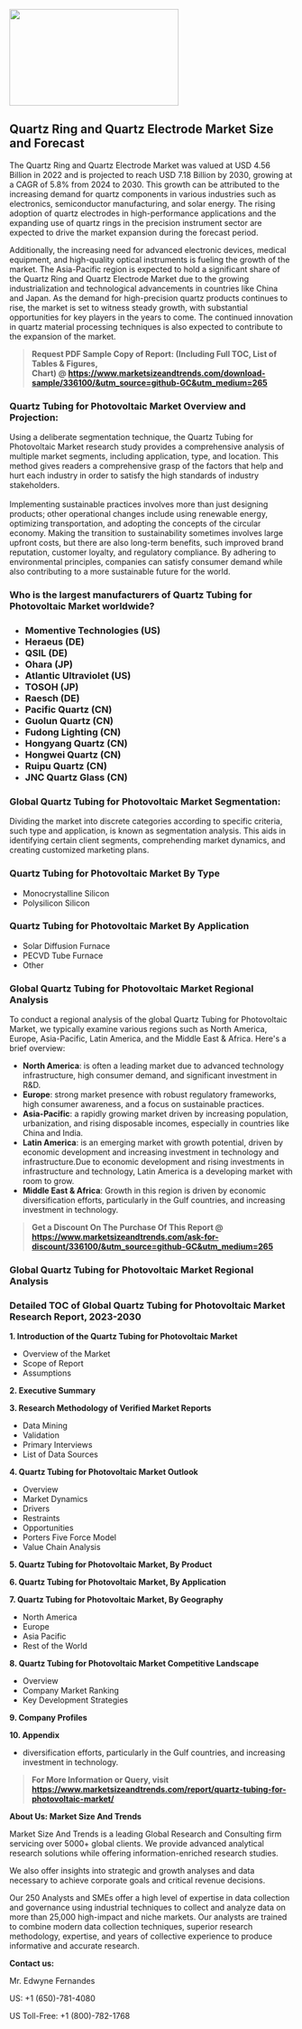 <p><img class="alignnone size-medium wp-image-20088" src="https://ffe5etoiles.com/wp-content/uploads/2024/12/MST1-300x171.png" alt="" width="300" height="171" /></p><h2>Quartz Ring and Quartz Electrode Market Size and Forecast</h2><p>The Quartz Ring and Quartz Electrode Market was valued at USD 4.56 Billion in 2022 and is projected to reach USD 7.18 Billion by 2030, growing at a CAGR of 5.8% from 2024 to 2030. This growth can be attributed to the increasing demand for quartz components in various industries such as electronics, semiconductor manufacturing, and solar energy. The rising adoption of quartz electrodes in high-performance applications and the expanding use of quartz rings in the precision instrument sector are expected to drive the market expansion during the forecast period.</p><p>Additionally, the increasing need for advanced electronic devices, medical equipment, and high-quality optical instruments is fueling the growth of the market. The Asia-Pacific region is expected to hold a significant share of the Quartz Ring and Quartz Electrode Market due to the growing industrialization and technological advancements in countries like China and Japan. As the demand for high-precision quartz products continues to rise, the market is set to witness steady growth, with substantial opportunities for key players in the years to come. The continued innovation in quartz material processing techniques is also expected to contribute to the expansion of the market.</p></p><blockquote id="" class=""><strong>Request PDF Sample Copy of Report: (Including Full TOC, List of Tables &amp; Figures, Chart)&nbsp;@&nbsp;<strong><a href="https://www.marketsizeandtrends.com/download-sample/336100/&utm_source=github-GC&utm_medium=265" target="_blank">https://www.marketsizeandtrends.com/download-sample/336100/&utm_source=github-GC&utm_medium=265</a></strong></strong></blockquote><h3 id="" class="">Quartz Tubing for Photovoltaic Market&nbsp;Overview and Projection:</h3><p id="" class="">Using a deliberate segmentation technique, the Quartz Tubing for Photovoltaic Market research study provides a comprehensive analysis of multiple market segments, including application, type, and location. This method gives readers a comprehensive grasp of the factors that help and hurt each industry in order to satisfy the high standards of industry stakeholders. <br /> <br />Implementing sustainable practices involves more than just designing products; other operational changes include using renewable energy, optimizing transportation, and adopting the concepts of the circular economy. Making the transition to sustainability sometimes involves large upfront costs, but there are also long-term benefits, such improved brand reputation, customer loyalty, and regulatory compliance. By adhering to environmental principles, companies can satisfy consumer demand while also contributing to a more sustainable future for the world.</p><h3 id="" class="">Who is the largest manufacturers of&nbsp;Quartz Tubing for Photovoltaic Market worldwide?</h3><h3 class=""><p><ul><li>Momentive Technologies (US) </li><li> Heraeus (DE) </li><li> QSIL (DE) </li><li> Ohara (JP) </li><li> Atlantic Ultraviolet (US) </li><li> TOSOH (JP) </li><li> Raesch (DE) </li><li> Pacific Quartz (CN) </li><li> Guolun Quartz (CN) </li><li> Fudong Lighting (CN) </li><li> Hongyang Quartz (CN) </li><li> Hongwei Quartz (CN) </li><li> Ruipu Quartz (CN) </li><li> JNC Quartz Glass (CN)</li></ul></p></h3><h3 id="" class="">Global&nbsp;Quartz Tubing for Photovoltaic Market Segmentation:</h3><p id="" class="">Dividing the market into discrete categories according to specific criteria, such type and application, is known as segmentation analysis. This aids in identifying certain client segments, comprehending market dynamics, and creating customized marketing plans.</p><h3 id="" class="">Quartz Tubing for Photovoltaic Market&nbsp;By Type</h3><p><p><ul><li>Monocrystalline Silicon</li><li> Polysilicon Silicon</p></li></ul></p></p><h3 id="" class="">Quartz Tubing for Photovoltaic Market&nbsp;By Application</h3><p class=""><p><ul><li>Solar Diffusion Furnace</li><li> PECVD Tube Furnace</li><li> Other</li></ul></p></p><h3 id="" class="">Global Quartz Tubing for Photovoltaic Market Regional Analysis</h3><p id="" class="">To conduct a regional analysis of the global Quartz Tubing for Photovoltaic Market, we typically examine various regions such as North America, Europe, Asia-Pacific, Latin America, and the Middle East &amp; Africa. Here's a brief overview:</p><ul><li><strong>North America</strong>: is often a leading market due to advanced technology infrastructure, high consumer demand, and significant investment in R&amp;D.</li><li><strong>Europe</strong>: strong market presence with robust regulatory frameworks, high consumer awareness, and a focus on sustainable practices.</li><li><strong>Asia-Pacific</strong>: a rapidly growing market driven by increasing population, urbanization, and rising disposable incomes, especially in countries like China and India.</li><li><strong>Latin America</strong>: is an emerging market with growth potential, driven by economic development and increasing investment in technology and infrastructure.Due to economic development and rising investments in infrastructure and technology, Latin America is a developing market with room to grow.</li><li><strong>Middle East &amp; Africa</strong>: Growth in this region is driven by economic diversification efforts, particularly in the Gulf countries, and increasing investment in technology.</li></ul><blockquote id="" class=""><strong>Get a Discount On The Purchase Of This Report @ <strong><a href="https://www.marketsizeandtrends.com/ask-for-discount/336100/&utm_source=github-GC&utm_medium=265" target="_blank">https://www.marketsizeandtrends.com/ask-for-discount/336100/&utm_source=github-GC&utm_medium=265</a></strong></strong></blockquote><h3 id="" class="">Global Quartz Tubing for Photovoltaic Market Regional Analysis</h3><h3 id="" class="">Detailed TOC of Global Quartz Tubing for Photovoltaic Market Research Report, 2023-2030</h3><p id="" class=""><strong>1. Introduction of the Quartz Tubing for Photovoltaic Market</strong></p><ul><li>Overview of the Market</li><li>Scope of Report</li><li>Assumptions</li></ul><p id="" class=""><strong>2. Executive Summary</strong></p><p id="" class=""><strong>3. Research Methodology of Verified Market Reports</strong></p><ul><li>Data Mining</li><li>Validation</li><li>Primary Interviews</li><li>List of Data Sources</li></ul><p id="" class=""><strong>4. Quartz Tubing for Photovoltaic Market Outlook</strong></p><ul><li>Overview</li><li>Market Dynamics</li><li>Drivers</li><li>Restraints</li><li>Opportunities</li><li>Porters Five Force Model</li><li>Value Chain Analysis</li></ul><p id="" class=""><strong>5. Quartz Tubing for Photovoltaic Market, By Product</strong></p><p id="" class=""><strong>6. Quartz Tubing for Photovoltaic Market, By Application</strong></p><p id="" class=""><strong>7. Quartz Tubing for Photovoltaic Market, By Geography</strong></p><ul><li>North America</li><li>Europe</li><li>Asia Pacific</li><li>Rest of the World</li></ul><p id="" class=""><strong>8. Quartz Tubing for Photovoltaic Market Competitive Landscape</strong></p><ul><li>Overview</li><li>Company Market Ranking</li><li>Key Development Strategies</li></ul><p id="" class=""><strong>9. Company Profiles</strong></p><p id="" class=""><strong>10. Appendix</strong></p><ul><li>diversification efforts, particularly in the Gulf countries, and increasing investment in technology.</li></ul><blockquote id="" class=""><strong>For More Information or Query, visit <strong><strong><a href="https://www.marketsizeandtrends.com/report/quartz-tubing-for-photovoltaic-market/" target="_blank">https://www.marketsizeandtrends.com/report/quartz-tubing-for-photovoltaic-market/</a></strong></strong></strong></blockquote><p id="" class=""><strong>About Us: Market Size And Trends</strong></p><p id="" class="">Market Size And Trends is a leading Global Research and Consulting firm servicing over 5000+ global clients. We provide advanced analytical research solutions while offering information-enriched research studies.</p><p id="" class="">We also offer insights into strategic and growth analyses and data necessary to achieve corporate goals and critical revenue decisions.</p><p id="" class="">Our 250 Analysts and SMEs offer a high level of expertise in data collection and governance using industrial techniques to collect and analyze data on more than 25,000 high-impact and niche markets. Our analysts are trained to combine modern data collection techniques, superior research methodology, expertise, and years of collective experience to produce informative and accurate research.</p><p id="" class=""><strong>Contact us:</strong></p><p id="" class="">Mr. Edwyne Fernandes</p><p id="" class="">US: +1 (650)-781-4080</p><p id="" class="">US Toll-Free: +1 (800)-782-1768</p>

